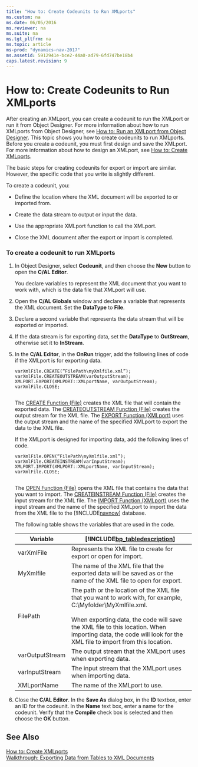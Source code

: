 ```yaml
---
title: "How to: Create Codeunits to Run XMLports"
ms.custom: na
ms.date: 06/05/2016
ms.reviewer: na
ms.suite: na
ms.tgt_pltfrm: na
ms.topic: article
ms-prod: "dynamics-nav-2017"
ms.assetid: 5912941e-bce2-44a0-ad79-6fd747be18b4
caps.latest.revision: 9
---
```

# How to: Create Codeunits to Run XMLports
After creating an XMLport, you can create a codeunit to run the XMLport or run it from Object Designer. For more information about how to run XMLports from Object Designer, see [How to: Run an XMLport from Object Designer](../Topic/How%20to:%20Run%20an%20XMLport%20from%20Object%20Designer.md). This topic shows you how to create codeunits to run XMLports. Before you create a codeunit, you must first design and save the XMLport. For more information about how to design an XMLport, see [How to: Create XMLports](../Topic/How%20to:%20Create%20XMLports.md).  
  
 The basic steps for creating codeunits for export or import are similar. However, the specific code that you write is slightly different.  
  
 To create a codeunit, you:  
  
-   Define the location where the XML document will be exported to or imported from.  
  
-   Create the data stream to output or input the data.  
  
-   Use the appropriate XMLport function to call the XMLport.  
  
-   Close the XML document after the export or import is completed.  
  
### To create a codeunit to run XMLports  
  
1.  In Object Designer, select **Codeunit**, and then choose the **New** button to open the **C\/AL Editor**.  
  
     You declare variables to represent the XML document that you want to work with, which is the data file that XMLport will use.  
  
2.  Open the **C\/AL Globals** window and declare a variable that represents the XML document. Set the **DataType** to **File**.  
  
3.  Declare a second variable that represents the data stream that will be exported or imported.  
  
4.  If the data stream is for exporting data, set the **DataType** to **OutStream**, otherwise set it to **InStream**.  
  
5.  In the **C\/AL Editor**, in the **OnRun** trigger, add the following lines of code if the XMLport is for exporting data.  
  
    ```  
    varXmlFile.CREATE(“FilePath\myXmlfile.xml”);  
    varXmlFile.CREATEOUTSTREAM(varOutputStream);  
    XMLPORT.EXPORT(XMLPORT::XMLportName, varOutputStream);  
    varXmlFile.CLOSE;  
  
    ```  
  
     The [CREATE Function \(File\)](CREATE-Function--File-.md) creates the XML file that will contain the exported data. The [CREATEOUTSTREAM Function \(File\)](CREATEOUTSTREAM-Function--File-.md) creates the output stream for the XML file. The [EXPORT Function \(XMLport\)](EXPORT-Function--XMLport-.md) uses the output stream and the name of the specified XMLport to export the data to the XML file.  
  
     If the XMLport is designed for importing data, add the following lines of code.  
  
    ```  
    varXmlFile.OPEN(“FilePath\myXmlfile.xml”);  
    varXmlFile.CREATEINSTREAM(varInputStream);  
    XMLPORT.IMPORT(XMLPORT::XMLportName, varInputStream);  
    varXmlFile.CLOSE;  
  
    ```  
  
     The [OPEN Function \(File\)](OPEN-Function--File-.md) opens the XML file that contains the data that you want to import. The [CREATEINSTREAM Function \(File\)](CREATEINSTREAM-Function--File-.md) creates the input stream for the XML file. The [IMPORT Function \(XMLport\)](IMPORT-Function--XMLport-.md) uses the input stream and the name of the specified XMLport to import the data from the XML file to the [!INCLUDE[navnow](includes/navnow_md.md)] database.  
  
     The following table shows the variables that are used in the code.  
  
    |Variable|[!INCLUDE[bp_tabledescription](includes/bp_tabledescription_md.md)]|  
    |--------------|---------------------------------------|  
    |varXmlFile|Represents the XML file to create for export or open for import.|  
    |MyXmlfile|The name of the XML file that the exported data will be saved as or the name of the XML file to open for export.|  
    |FilePath|The path or the location of the XML file that you want to work with, for example, C:\\Myfolder\\MyXmlfile.xml.<br /><br /> When exporting data, the code will save the XML file to this location. When importing data, the code will look for the XML file to import from this location.|  
    |varOutputStream|The output stream that the XMLport uses when exporting data.|  
    |varInputStream|The input stream that the XMLport uses when importing data.|  
    |XMLportName|The name of the XMLport to use.|  
  
6.  Close the **C\/AL Editor**. In the **Save As** dialog box, in the **ID** textbox, enter an ID for the codeunit. In the **Name** text box, enter a name for the codeunit. Verify that the **Compile** check box is selected and then choose the **OK** button.  
  
## See Also  
 [How to: Create XMLports](../Topic/How%20to:%20Create%20XMLports.md)   
 [Walkthrough: Exporting Data from Tables to XML Documents](../Topic/Walkthrough:%20Exporting%20Data%20from%20Tables%20to%20XML%20Documents.md)